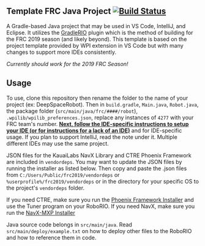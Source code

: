 Template FRC Java Project [![Build Status](https://travis-ci.com/xXAndrew28Xx/2019-FRC-Template-Project.svg?branch=master)](https://travis-ci.com/xXAndrew28Xx/2019-FRC-Template-Project)
---

A Gradle-based Java project that may be used in VS Code, IntelliJ, and Eclipse. It utilizes the [GradleRIO](https://github.com/wpilibsuite/GradleRIO) plugin which is the method of building for the FRC 2019 season (and likely beyond). This template is based on the project template provided by WPI extension in VS Code but with many changes to support more IDEs consistently.

*Currently should work for the 2019 FRC Season!*

Usage
---
To use, clone this repository then rename the folder to the name of your project (ex: DeepSpaceRobot). Then in `build.gradle`, `Main.java`, `Robot.java`, the package folder (`src/main/java/frc/####/robot`), `.wpilib/wpilib_preferences.json`, replace any instances of `4277` with your FRC team's number. **[Next, follow the IDE-specific instructions to setup your IDE (or for instructions for a lack of an IDE)](IDE_SPECIFIC.MD)** and for IDE-specific usage. If you plan to support IntelliJ, read the note under it. Multiple different IDEs may use the same project. 

JSON files for the KauaiLabs NavX Library and CTRE Phoenix Framework are included in `vendordeps`. You may want to update the JSON files by running the installer as listed below. Then copy and paste the .json files from `C:/Users/Public/frc2019/vendordeps` or `%userprofile%/frc2019/vendordeps` or in the directory for your specific OS to the project's `vendordeps` folder.

If you need CTRE, make sure you run the [Phoenix Framework Installer](http://www.ctr-electronics.com/hro.html#product_tabs_technical_resources) and use the Tuner program on your RoboRIO.
If you need NavX, make sure you run the [NavX-MXP Installer](https://www.kauailabs.com/public_files/navx-mxp/navx-mxp.zip)

Java source code belongs in `src/main/java`. Read `src/main/deploy/example.txt` on how to deploy other files to the RoboRIO and how to reference them in code.

